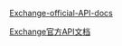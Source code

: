 [Exchange-official-API-docs](https://github.com/exchange-doc/api/blob/master/api/us_en/api_doc_en.md)

[Exchange官方API文档](https://github.com/exchange-doc/api/blob/master/api/zh_cn/api_doc_cn.md)
